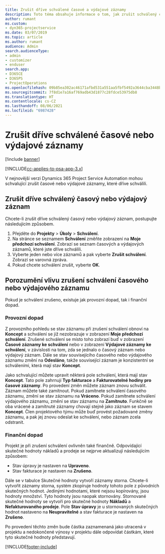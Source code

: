 ```yaml
---
title: Zrušit dříve schválené časové a výdajové záznamy
description: Toto téma obsahuje informace o tom, jak zrušit schválený čas projektu a výdajovou transakci.
author: rumant
ms.custom:
- dyn365-projectservice
ms.date: 03/07/2019
ms.topic: article
ms.author: rumant
audience: Admin
search.audienceType:
- admin
- customizer
- enduser
search.app:
- D365CE
- D365PS
- ProjectOperations
ms.openlocfilehash: 09b85ea302ac46171afbd531a551aa5fbf5492a3644cba3448be03009840228c
ms.sourcegitcommit: 7f8d1e7a16af769adb43d1877c28fdce53975db8
ms.translationtype: HT
ms.contentlocale: cs-CZ
ms.lasthandoff: 08/06/2021
ms.locfileid: "6987428"
---
```

# <a name="cancel-previously-approved-time-or-expense-entries"></a>Zrušit dříve schválené časové nebo výdajové záznamy

[!include [banner](../includes/psa-now-project-operations.md)]

[!INCLUDE[cc-applies-to-psa-app-3.x](../includes/cc-applies-to-psa-app-3x.md)]

V nejnovější verzi Dynamics 365 Project Service Automation mohou schvalující zrušit časové nebo výdajové záznamy, které dříve schválili.

## <a name="cancel-a-previously-approved-time-or-expense-entry"></a>Zrušit dříve schválený časový nebo výdajový záznam

Chcete-li zrušit dříve schválený časový nebo výdajový záznam, postupujte následujícím způsobem.

1. Přejděte do **Projekty** \> **Úkoly** \> **Schválení**.
2. Na stránce se seznamem **Schválení** změňte zobrazení na **Moje předchozí schválení**. Zobrazí se seznam časových a výdajových záznamů, které jste dříve schválili.
3. Vyberte jeden nebo více záznamů a pak vyberte **Zrušit schválení**. Zobrazí se varovná zpráva.
4. Pokud chcete schválení zrušit, vyberte **OK**.

## <a name="understand-the-impact-of-canceling-a-time-or-expense-entry-approval"></a>Porozumění vlivu zrušení schválení časového nebo výdajového záznamu

Pokud je schválení zrušeno, existuje jak provozní dopad, tak i finanční dopad.

### <a name="operational-impact"></a>Provozní dopad

Z provozního pohledu se stav záznamu při zrušení schválení obnoví na **Koncept** a schválení se již nezobrazuje v zobrazení **Moje předchozí schválení**. Zrušené schválení se místo toho zobrazí buď v zobrazení **Časové záznamy ke schválení** nebo v zobrazení **Výdajové záznamy ke schválení**, v závislosti na tom, zda se jednalo o časový záznam nebo výdajový záznam. Dále se stav souvisejícího časového nebo výdajového záznamu změní na **Odesláno**, takže související záznam je konzistentní se schváleními, která mají stav **Koncept**.

Jako schvalující můžete upravit některá pole schválení, která mají stav **Koncept**. Tato pole zahrnují **Typ fakturace** a **Fakturovatelné hodiny pro časové záznamy**. Po provedení změn můžete záznam znovu schválit. Záznam můžete také zamítnout. Pokud zamítnete schválení časového záznamu, změní se stav záznamu na **Vráceno**. Pokud zamítnete schválení výdajového záznamu, změní se stav záznamu na **Zamítnuto**. Funkčně se oba vrácené a zamítnuté záznamy chovají stejně jako záznam se stavem **Koncept**. Člen projektového týmu může buď provést požadované změny záznamu, a pak jej znovu odeslat ke schválení, nebo záznam zcela odstranit.

### <a name="financial-impact"></a>Finanční dopad

Projekt je při zrušení schválení ovlivněn také finančně. Odpovídající skutečné hodnoty nákladů a prodeje se nejprve aktualizují následujícím způsobem:

- Stav úpravy je nastaven na **Upraveno**.
- Stav fakturace je nastaven na **Zrušeno**.

Dále se v tabulce Skutečné hodnoty vytvoří záznamy storna. Chcete-li vytvořit záznamy storna, systém zkopíruje hodnoty tohoto pole z původních skutečných hodnot. Jedinými hodnotami, které nejsou kopírovány, jsou hodnoty množství. Tyto hodnoty jsou naopak stornovány. Stornované skutečné hodnoty se vytvoří pro skutečné hodnoty **Nákladů** a **Nefakturovaného prodeje**. Pole **Stav úpravy** je u stornovaných skutečných hodnot nastaveno na **Neupravitelné** a stav fakturace je nastaven na **Zrušeno**.

Po provedení těchto změn bude částka zaznamenaná jako utracená v projektu a nedokončené výnosy v projektu dále odpovídat částkám, které tyto skutečné hodnoty představují.


[!INCLUDE[footer-include](../includes/footer-banner.md)]